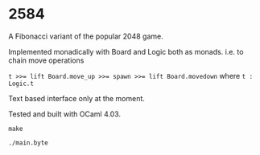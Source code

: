 # 2584
A Fibonacci variant of the popular 2048 game.

Implemented monadically with Board and Logic both as monads. i.e. to chain move
operations

`t >>= lift Board.move_up >>= spawn >>= lift Board.movedown` where `t : Logic.t`

Text based interface only at the moment.

Tested and built with OCaml 4.03.

`make`

`./main.byte`


